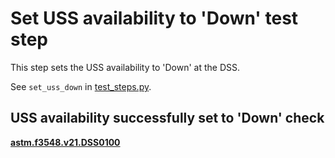 # Set USS availability to 'Down' test step

This step sets the USS availability to 'Down' at the DSS.

See `set_uss_down` in [test_steps.py](test_steps.py).

## USS availability successfully set to 'Down' check
**[astm.f3548.v21.DSS0100](../../../requirements/astm/f3548/v21.md)**
